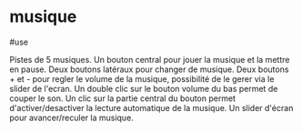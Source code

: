 # musique

#use

Pistes de 5 musiques. 
Un bouton central pour jouer la musique et la mettre en pause. 
Deux boutons latéraux pour changer de musique. Deux boutons + et - pour regler le volume de la musique, possibilité de le gerer via le slider de l'ecran.
Un double clic sur le bouton volume du bas permet de couper le son. Un clic sur la partie central du bouton permet d'activer/desactiver la lecture automatique de la musique.
Un slider d'écran pour avancer/reculer la musique.


